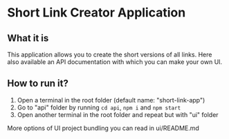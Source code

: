 # Short Link Creator Application

## What it is

This application allows you to create the short versions of all links. Here also available an API documentation with which you can make your own UI.
## How to run it?

1. Open a terminal in the root folder (default name: "short-link-app")
2. Go to "api" folder by running `cd api`, `npm i` and `npm start`
3. Open another terminal in the root folder and repeat but with "ui" folder

More options of UI project bundling you can read in ui/README.md
